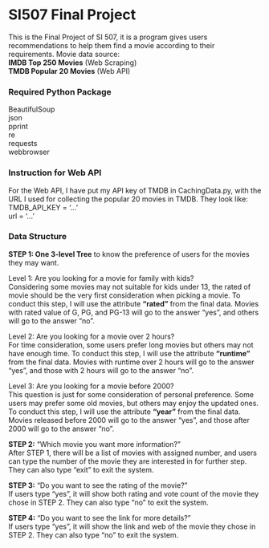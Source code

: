 # SI507 Final Project
This is the Final Project of SI 507, it is a program gives users recommendations to help them find a movie according to their requirements.
Movie data source: <br>
**IMDB Top 250 Movies** (Web Scraping) <br>
**TMDB Popular 20 Movies** (Web API)

### Required Python Package
BeautifulSoup <br>
json <br>
pprint <br>
re <br>
requests <br>
webbrowser 

### Instruction for Web API
For the Web API, I have put my API key of TMDB in CachingData.py, with the URL I used for collecting the popular 20 movies in TMDB. They look like: <br>
TMDB_API_KEY = ‘…’ <br>
url = ‘…’

### Data Structure
**STEP 1: One 3-level Tree** to know the preference of users for the movies they may want. <br>

Level 1: Are you looking for a movie for family with kids? <br>
Considering some movies may not suitable for kids under 13, the rated of movie should be the very first consideration when picking a movie. To conduct this step, I will use the attribute **“rated”** from the final data. Movies with rated value of G, PG, and PG-13 will go to the answer “yes”, and others will go to the answer “no”. <br>

Level 2: Are you looking for a movie over 2 hours? <br>
For time consideration, some users prefer long movies but others may not have enough time. To conduct this step, I will use the attribute **“runtime”** from the final data. Movies with runtime over 2 hours will go to the answer “yes”, and those with 2 hours will go to the answer “no”. <br>

Level 3: Are you looking for a movie before 2000? <br>
This question is just for some consideration of personal preference. Some users may prefer some old movies, but others may enjoy the updated ones. To conduct this step, I will use the attribute **“year”** from the final data. Movies released before 2000 will go to the answer “yes”, and those after 2000 will go to the answer “no”.

**STEP 2:** “Which movie you want more information?” <br>
After STEP 1, there will be a list of movies with assigned number, and users can type the number of the movie they are interested in for further step. They can also type “exit” to exit the system. <br>

**STEP 3:** “Do you want to see the rating of the movie?” <br>
If users type “yes”, it will show both rating and vote count of the movie they chose in STEP 2. They can also type “no” to exit the system. <br>

**STEP 4:** “Do you want to see the link for more details?” <br>
If users type “yes”, it will show the link and web of the movie they chose in STEP 2. They can also type “no” to exit the system. <br>





